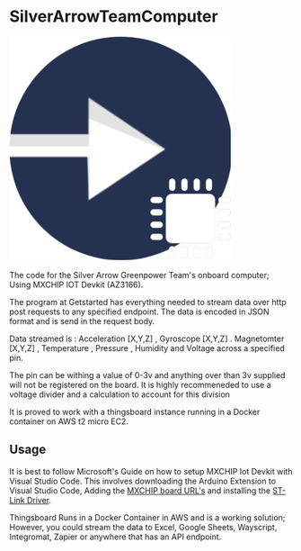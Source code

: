 # SilverArrowTeamComputer

![logo](https://github.com/DylanK46/SilverArrowTeamComputer/blob/master/computerlogo.png?raw=true)

The code for the Silver Arrow Greenpower Team's onboard computer; Using MXCHIP IOT Devkit (AZ3166).


The program at Getstarted has everything needed to stream data over http post requests to any specified endpoint.
The data is encoded in JSON format and is send in the request body.

Data streamed is : Acceleration [X,Y,Z] , Gyroscope [X,Y,Z] . Magnetomter [X,Y,Z] , Temperature , Pressure , Humidity and Voltage across a specified pin.

The pin can be withing a value of 0-3v and anything over than 3v supplied will not be registered on the board.
It is highly recommeneded to use a voltage divider and a calculation to account for this division

It is proved to work with a thingsboard instance running in a Docker container on AWS t2 micro EC2.

## Usage

It is best to follow Microsoft's Guide on how to setup MXCHIP Iot Devkit with Visual Studio Code. This involves downloading the Arduino Extension to Visual Studio Code, Adding the [MXCHIP board URL's](https://raw.githubusercontent.com/VSChina/azureiotdevkit_tools/master/package_azureboard_index.json) and installing the [ST-Link Driver](https://www.st.com/content/st_com/en/products/development-tools/software-development-tools/stm32-software-development-tools/stm32-utilities/stsw-link009.html?dl=h7V82kGQr7Jnogpwu2WmTg%3D%3D%2CAMYUlg5DRLy%2FPuK6xFzpxwj0mndryzOWDXtmJN8lLb4W9e4Xs79tjTZtV5nQXjcLtjz110bltEJvt5Wc7dHl8Dl57JGz3BjDG12uP1PHO4CmwOmM%2BJPGTrjfjbkbPmLTinpgQo3oNTfQUqL9gCWd3v9oir9aQ6m91EbaHmNXk2IQTU5JZ7U8YQYtAuzQ4uSTiVdCBfU%2F%2B%2FoJnR9rRL%2FKAPe6iUTLD2tOsSE3BvfrFrvENaAWP0LFwKubX%2BbKXGkB01ZJ%2FunCtkCiR9%2Fk5qDay%2BZWT7oLWzm2Onr9EWqu2ZtibqUrUGXxwMM2C0vqEnKN&uid=8d18BbbErnPJvaSFf4UFf81qYVIFi1lC#get-software).

Thingsboard Runs in a Docker Container in AWS and is a working solution; However, you could stream the data to Excel, Google Sheets, Wayscript, Integromat, Zapier or anywhere that has an API endpoint. 
